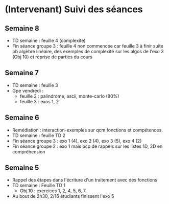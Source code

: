 # (Intervenant) Suivi des séances

## Semaine 8

- TD semaine : feuille 4 (complexité)
- Fin séance groupe 3 : feuille 4 non commencée car feuille 3 à finir suite pb algèbre linéaire, des exemples de complexité sur les algos de l'exo 3 (Obj 10) et reprise de parties du cours


## Semaine 7

- TD semaine : feuille 3
- Gpe vendredi : 
    - feuille 2 : palindrome, ascii, monte-carlo (80%)
    - feuille 3 : exos 1, 2  

## Semaine 6

- Remédiation : interaction-exemples sur qcm fonctions et compétences.
- TD semaine : feuille TD 2
- Fin séance groupe 3 : exo 1 (4), exo 2 (4), exo 3 (5), exo 4 (2)
- Fin séance groupe 2 : exo 1 mais bcp de rappels sur les listes 1D, 2D en compréhension

## Semaine 5

- Rappel des étapes dans l'écriture d'un traitement avec des fonctions
- TD semaine : Feuille TD 1
    - Obj.10 : exercices  1, 2, 4, 5, 6, 7.   
- Au bout de 2h30, 2/16 étudiants finissent l'exo 5    